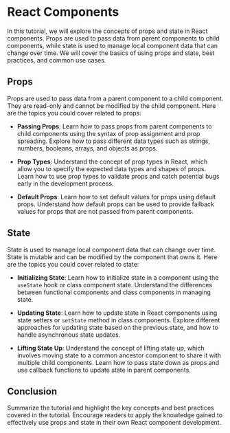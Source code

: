 # React Components

In this tutorial, we will explore the concepts of props and state in React components. Props are used to pass data from parent components to child components, while state is used to manage local component data that can change over time. We will cover the basics of using props and state, best practices, and common use cases.

## Props

Props are used to pass data from a parent component to a child component. They are read-only and cannot be modified by the child component. Here are the topics you could cover related to props:

- **Passing Props**: Learn how to pass props from parent components to child components using the syntax of prop assignment and prop spreading. Explore how to pass different data types such as strings, numbers, booleans, arrays, and objects as props.

- **Prop Types**: Understand the concept of prop types in React, which allow you to specify the expected data types and shapes of props. Learn how to use prop types to validate props and catch potential bugs early in the development process.

- **Default Props**: Learn how to set default values for props using default props. Understand how default props can be used to provide fallback values for props that are not passed from parent components.

## State

State is used to manage local component data that can change over time. State is mutable and can be modified by the component that owns it. Here are the topics you could cover related to state:

- **Initializing State**: Learn how to initialize state in a component using the `useState` hook or class component state. Understand the differences between functional components and class components in managing state.

- **Updating State**: Learn how to update state in React components using state setters or `setState` method in class components. Explore different approaches for updating state based on the previous state, and how to handle asynchronous state updates.

- **Lifting State Up**: Understand the concept of lifting state up, which involves moving state to a common ancestor component to share it with multiple child components. Learn how to pass state down as props and use callback functions to update state in parent components.

## Conclusion

Summarize the tutorial and highlight the key concepts and best practices covered in the tutorial. Encourage readers to apply the knowledge gained to effectively use props and state in their own React component development.
